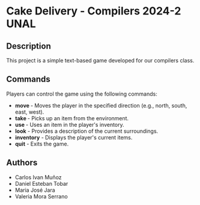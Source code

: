 # Cake Delivery - Compilers 2024-2 UNAL

## Description
This project is a simple text-based game developed for our compilers class.

## Commands
Players can control the game using the following commands:

- **move <direction>** - Moves the player in the specified direction (e.g., north, south, east, west).
- **take <item>** - Picks up an item from the environment.
- **use <item>** - Uses an item in the player's inventory.
- **look** - Provides a description of the current surroundings.
- **inventory** - Displays the player's current items.
- **quit** - Exits the game.

## Authors
- Carlos Ivan Muñoz
- Daniel Esteban Tobar
- Maria José Jara
- Valeria Mora Serrano
